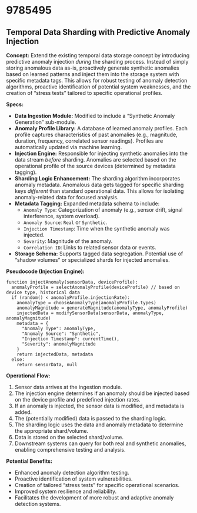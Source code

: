 # 9785495

## Temporal Data Sharding with Predictive Anomaly Injection

**Concept:** Extend the existing temporal data storage concept by introducing predictive anomaly injection *during* the sharding process. Instead of simply storing anomalous data as-is, proactively generate synthetic anomalies based on learned patterns and inject them into the storage system with specific metadata tags. This allows for robust testing of anomaly detection algorithms, proactive identification of potential system weaknesses, and the creation of “stress tests” tailored to specific operational profiles.

**Specs:**

*   **Data Ingestion Module:** Modified to include a “Synthetic Anomaly Generation” sub-module.
*   **Anomaly Profile Library:** A database of learned anomaly profiles. Each profile captures characteristics of past anomalies (e.g., magnitude, duration, frequency, correlated sensor readings). Profiles are automatically updated via machine learning.
*   **Injection Engine:** Responsible for injecting synthetic anomalies into the data stream *before* sharding. Anomalies are selected based on the operational profile of the source devices (determined by metadata tagging).
*   **Sharding Logic Enhancement:**  The sharding algorithm incorporates anomaly metadata. Anomalous data gets tagged for specific sharding keys *different* than standard operational data. This allows for isolating anomaly-related data for focused analysis.
*   **Metadata Tagging:** Expanded metadata schema to include:
    *   `Anomaly Type`: Categorization of anomaly (e.g., sensor drift, signal interference, system overload).
    *   `Anomaly Source`:  `Real` or `Synthetic`.
    *   `Injection Timestamp`: Time when the synthetic anomaly was injected.
    *   `Severity`:  Magnitude of the anomaly.
    *   `Correlation ID`: Links to related sensor data or events.
*   **Storage Schema:**  Supports tagged data segregation.  Potential use of “shadow volumes” or specialized shards for injected anomalies.

**Pseudocode (Injection Engine):**

```
function injectAnomaly(sensorData, deviceProfile):
  anomalyProfile = selectAnomalyProfile(deviceProfile) // based on device type, historical data
  if (random() < anomalyProfile.injectionRate):
    anomalyType = chooseAnomalyType(anomalyProfile.types)
    anomalyMagnitude = generateMagnitude(anomalyType, anomalyProfile)
    injectedData = modifySensorData(sensorData, anomalyType, anomalyMagnitude)
    metadata = {
      "Anomaly Type": anomalyType,
      "Anomaly Source": "Synthetic",
      "Injection Timestamp": currentTime(),
      "Severity": anomalyMagnitude
    }
    return injectedData, metadata
  else:
    return sensorData, null
```

**Operational Flow:**

1.  Sensor data arrives at the ingestion module.
2.  The injection engine determines if an anomaly should be injected based on the device profile and predefined injection rates.
3.  If an anomaly is injected, the sensor data is modified, and metadata is added.
4.  The (potentially modified) data is passed to the sharding logic.
5.  The sharding logic uses the data and anomaly metadata to determine the appropriate shard/volume.
6.  Data is stored on the selected shard/volume.
7.  Downstream systems can query for both real and synthetic anomalies, enabling comprehensive testing and analysis.

**Potential Benefits:**

*   Enhanced anomaly detection algorithm testing.
*   Proactive identification of system vulnerabilities.
*   Creation of tailored “stress tests” for specific operational scenarios.
*   Improved system resilience and reliability.
*   Facilitates the development of more robust and adaptive anomaly detection systems.